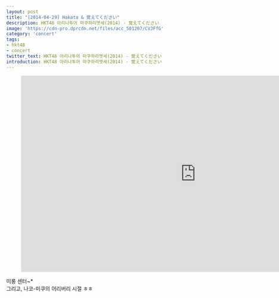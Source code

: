 ```yaml
---
layout: post
title: "[2014-04-29] Hakata & 覚えてください"
description: HKT48 아리나투어 마쿠하리멧세(2014) - 覚えてください
image: 'https://cdn-pro.dprcdn.net/files/acc_501207/CVJFfG'
category: 'concert'
tags:
- hkt48
- concert
twitter_text: HKT48 아리나투어 마쿠하리멧세(2014) - 覚えてください
introduction: HKT48 아리나투어 마쿠하리멧세(2014) - 覚えてください
---
```

<figure class="video_container">
<iframe width="936" height="526" src="https://serviceapi.nmv.naver.com/flash/convertIframeTag.nhn?vid=D69197253BAB504557D820D7D30B15428276&outKey=V1234e0f04f3b4c81c0c5c8acd0c5efa4308cead025cb93e9b718c8acd0c5efa4308c" frameborder="no" scrolling="no"></iframe>
</figure>

미룽 센터~*<br>
그리고, 나코-미쿠의 어리버리 시절 ㅎㅎ<br>

